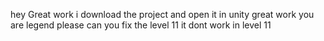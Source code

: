 
hey Great work i download the project and open it in unity great work you are legend please can you fix the level 11 it dont work in level 11 
